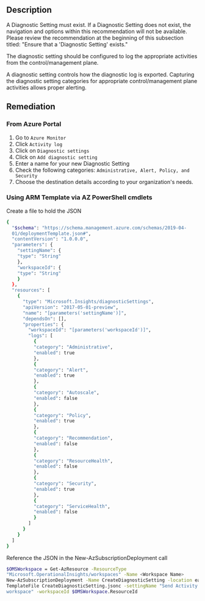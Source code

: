 ## Description

A Diagnostic Setting must exist. If a Diagnostic Setting does not exist, the navigation and options within this recommendation will not be available. Please review the recommendation at the beginning of this subsection titled: "Ensure that a 'Diagnostic Setting' exists."

The diagnostic setting should be configured to log the appropriate activities from the control/management plane.

A diagnostic setting controls how the diagnostic log is exported. Capturing the diagnostic setting categories for appropriate control/management plane activities allows proper alerting.

## Remediation

### From Azure Portal

  1. Go to `Azure Monitor`
  2. Click `Activity log`
  3. Click on `Diagnostic settings`
  4. Click on `Add diagnostic setting`
  5. Enter a name for your new Diagnostic Setting
  6. Check the following categories: `Administrative, Alert, Policy, and Security`
  7. Choose the destination details according to your organization's needs.

### Using ARM Template via AZ PowerShell cmdlets

Create a file to hold the JSON

```bash
{
  "$schema": "https://schema.management.azure.com/schemas/2019-04-
  01/deploymentTemplate.json#",
  "contentVersion": "1.0.0.0",
  "parameters": {
    "settingName": {
    "type": "String"
    },
    "workspaceId": {
    "type": "String"
    }
  },
  "resources": [
    {
      "type": "Microsoft.Insights/diagnosticSettings",
      "apiVersion": "2017-05-01-preview",
      "name": "[parameters('settingName')]",
      "dependsOn": [],
      "properties": {
        "workspaceId": "[parameters('workspaceId')]",
        "logs": [
          {
          "category": "Administrative",
          "enabled": true
          },
          {
          "category": "Alert",
          "enabled": true
          },
          {
          "category": "Autoscale",
          "enabled": false
          },
          {
          "category": "Policy",
          "enabled": true
          },
          {
          "category": "Recommendation",
          "enabled": false
          },
          {
          "category": "ResourceHealth",
          "enabled": false
          },
          {
          "category": "Security",
          "enabled": true
          },
          {
          "category": "ServiceHealth",
          "enabled": false
          }
        ]
      }
    }
  ]
}
```

Reference the JSON in the New-AzSubscriptionDeployment call

```bash
$OMSWorkspace = Get-AzResource -ResourceType
"Microsoft.OperationalInsights/workspaces" -Name <Workspace Name>
New-AzSubscriptionDeployment -Name CreateDiagnosticSetting -location eastus -
TemplateFile CreateDiagnosticSetting.jsonc -settingName "Send Activity log to
workspace" -workspaceId $OMSWorkspace.ResourceId
```